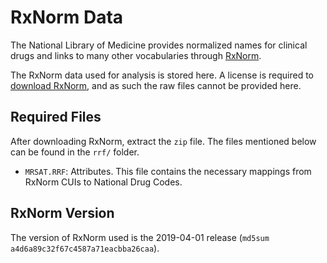 # RxNorm Data

The National Library of Medicine provides normalized names for clinical drugs and links to many other vocabularies through [RxNorm](https://www.nlm.nih.gov/research/umls/rxnorm/).

The RxNorm data used for analysis is stored here. A license is required to [download RxNorm](https://www.nlm.nih.gov/research/umls/rxnorm/docs/rxnormfiles.html), and as such the raw files cannot be provided here.

## Required Files

After downloading RxNorm, extract the `zip` file. The files mentioned below can be found in the `rrf/` folder.

* `MRSAT.RRF`: Attributes. This file contains the necessary mappings from RxNorm CUIs to National Drug Codes.

## RxNorm Version

The version of RxNorm used is the 2019-04-01 release (`md5sum a4d6a89c32f67c4587a71eacbba26caa`).
